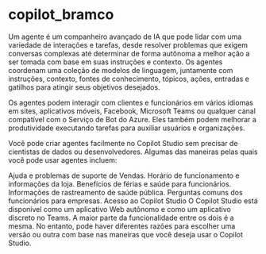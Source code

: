 # copilot_bramco

Um agente é um companheiro avançado de IA que pode lidar com uma variedade de interações e tarefas, desde resolver problemas que exigem conversas complexas até determinar de forma autônoma a melhor ação a ser tomada com base em suas instruções e contexto. Os agentes coordenam uma coleção de modelos de linguagem, juntamente com instruções, contexto, fontes de conhecimento, tópicos, ações, entradas e gatilhos para atingir seus objetivos desejados.

Os agentes podem interagir com clientes e funcionários em vários idiomas em sites, aplicativos móveis, Facebook, Microsoft Teams ou qualquer canal compatível com o Serviço de Bot do Azure. Eles também podem melhorar a produtividade executando tarefas para auxiliar usuários e organizações.

Você pode criar agentes facilmente no Copilot Studio sem precisar de cientistas de dados ou desenvolvedores. Algumas das maneiras pelas quais você pode usar agentes incluem:

Ajuda e problemas de suporte de Vendas.
Horário de funcionamento e informações da loja.
Benefícios de férias e saúde para funcionários.
Informações de rastreamento de saúde pública.
Perguntas comuns dos funcionários para empresas.
Acesso ao Copilot Studio
O Copilot Studio está disponível como um aplicativo Web autônomo e como um aplicativo discreto no Teams. A maior parte da funcionalidade entre os dois é a mesma. No entanto, pode haver diferentes razões para escolher uma versão ou outra com base nas maneiras que você deseja usar o Copilot Studio.
